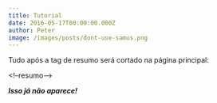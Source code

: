 ```yaml
---
title: Tutorial
date: 2016-05-17T00:00:00.000Z
author: Peter
image: /images/posts/dont-use-samus.png
---
```



Tudo após a tag de resumo será cortado na página principal:

&lt;!–resumo–&gt;

***Isso já não aparece!***